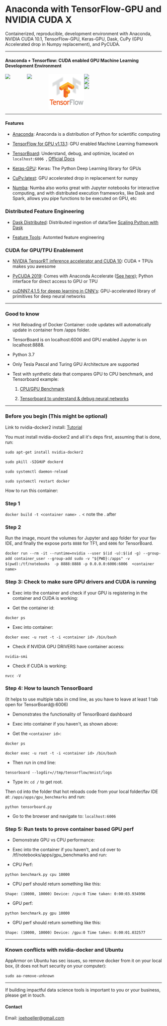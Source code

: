 # Anaconda with TensorFlow-GPU and NVIDIA CUDA X #

Containerized, reproducible, development environment with Anaconda, NVIDIA CUDA 10.1, TensorFlow-GPU, Keras-GPU, Dask, CuPy (GPU Accelerated drop in Numpy replacement), and PyCUDA. 

-----------------------------------

#### Anaconda + Tensorflow: CUDA enabled GPU Machine Learning Development Environment ####
<p style="display:table;">
<img align="left" src="https://avatars2.githubusercontent.com/u/1158637?s=200&v=4" width="19%" height="auto" />
<img align="left" src="https://avatars2.githubusercontent.com/u/1728152?s=200&v=4" width="19%" height="auto" />
<img align="left" src="https://raw.githubusercontent.com/github/explore/80688e429a7d4ef2fca1e82350fe8e3517d3494d/topics/tensorflow/tensorflow.png" width="31%" height="auto" />
<img align="left" src="https://numba.pydata.org/_static/numba-blue-horizontal-rgb.svg" width="19%" height="auto" />
<img align="left" src="https://dask.org/_images/dask_horizontal_white_no_pad.svg" width="19%" height="auto" />
<img align="left" src="https://featuretools1.wpengine.com/wp-content/uploads/2017/11/logo-250-57-grey.png" width="19%" height="auto" />
</p>

-----------------------------------

#### Features ####

* [Anaconda](https://www.anaconda.com/why-anaconda/): Anaconda is a distribution of Python for scientific computing

* [TensorFlow for GPU v1.13.1](https://www.tensorflow.org/install/gpu): GPU enabled Machine Learning framework 

* [TensorBoard](https://www.datacamp.com/community/tutorials/tensorboard-tutorial): Understand, debug, and optimize, located on ` localhost:6006  `, [Official Docs](https://www.tensorflow.org/guide/summaries_and_tensorboard)

* [Keras-GPU](https://keras.io/): Keras: The Python Deep Learning library for GPUs

* [CuPy:latest](https://cupy.chainer.org/): GPU accelerated drop in replacement for numpy

* [Numba](https://numba.pydata.org/): Numba also works great with Jupyter notebooks for interactive computing, and with distributed execution frameworks, like Dask and Spark, allows you pipe functions to be executed on GPU, etc


### Distributed Feature Engineering 

* [Dask Distributed](https://dask.org/): Distributed ingestion of data/See [Scaling Python with Dask](https://www.slideshare.net/secret/fi010O0yhOEqZi)

* [Feature Tools](https://docs.featuretools.com/): Automted feature engineering


### CUDA for GPU/TPU Enablement

* [NVIDIA TensorRT inference accelerator and CUDA 10](https://developer.nvidia.com/tensorrt): CUDA + TPUs makes you awesome

* [PyCUDA 2019](https://mathema.tician.de/software/pycuda/): Comes with Anaconda Accelerate ([See here](https://www.scivision.dev/install-cuda-accelerate-for-anaconda-python/)); Python interface for direct access to GPU or TPU

* [cuDNN7.4.1.5 for deeep learning in CNN's](https://developer.nvidia.com/cudnn): GPU-accelerated library of primitives for deep neural networks

-----------------------------------------------------------

### Good to know
* Hot Reloading of Docker Container: code updates will automatically update in container from /apps folder.
* TensorBoard is on localhost:6006 and GPU enabled Jupyter is on localhost:8888.
* Python 3.7
* Only Tesla Pascal and Turing GPU Architecture are supported 
* Test with synthetic data that compares GPU to CPU benchmark, and Tensorboard example:
   
   1. [CPU/GPU Benchmark](https://github.com/joehoeller/Anaconda-CUDA-Accelerated-TensorFlowGPU-Development-Environment/tree/master/apps/gpu_benchmarks/benchmark.py)
   
   2. [Tensorboard to understand & debug neural networks](https://github.com/joehoeller/Anaconda-CUDA-Accelerated-TensorFlowGPU-Development-Environment/tree/master/apps/gpu_benchmarks/tensorboard.py)


-------------------------------------------------------------

### Before you begin (This might be optional) ###

Link to nvidia-docker2 install: [Tutorial](https://medium.com/@sh.tsang/docker-tutorial-5-nvidia-docker-2-0-installation-in-ubuntu-18-04-cb80f17cac65)

You must install nvidia-docker2 and all it's deps first, assuming that is done, run:


 ` sudo apt-get install nvidia-docker2 `
 
 ` sudo pkill -SIGHUP dockerd `
 
 ` sudo systemctl daemon-reload `
 
 ` sudo systemctl restart docker `
 

How to run this container:


### Step 1 ###

` docker build -t <container name> . `  < note the . after <container name>


### Step 2 ###

Run the image, mount the volumes for Jupyter and app folder for your fav IDE, and finally the expose ports `8888` for TF1, and `6006` for TensorBoard.


` docker run --rm -it --runtime=nvidia --user $(id -u):$(id -g) --group-add container_user --group-add sudo -v "${PWD}:/apps" -v $(pwd):/tf/notebooks  -p 8888:8888 -p 0.0.0.0:6006:6006  <container name> `


### Step 3: Check to make sure GPU drivers and CUDA is running ###

- Exec into the container and check if your GPU is registering in the container and CUDA is working:

- Get the container id:

` docker ps `

- Exec into container:

` docker exec -u root -t -i <container id> /bin/bash `

- Check if NVIDIA GPU DRIVERS have container access:

` nvidia-smi `

- Check if CUDA is working:

` nvcc -V `


### Step 4: How to launch TensorBoard ###

(It helps to use multiple tabs in cmd line, as you have to leave at least 1 tab open for TensorBoard@:6006)

- Demonstrates the functionality of TensorBoard dashboard


- Exec into container if you haven't, as shown above:


- Get the `<container id>`:
 

` docker ps `


` docker exec -u root -t -i <container id> /bin/bash `


- Then run in cmd line:


` tensorboard --logdir=//tmp/tensorflow/mnist/logs `


- Type in: ` cd / ` to get root.

Then cd into the folder that hot reloads code from your local folder/fav IDE at: `/apps/apps/gpu_benchmarks` and run:


` python tensorboard.py `


- Go to the browser and navigate to: ` localhost:6006 `



### Step 5: Run tests to prove container based GPU perf ###

- Demonstrate GPU vs CPU performance:

- Exec into the container if you haven't, and cd over to /tf/notebooks/apps/gpu_benchmarks and run:

- CPU Perf:

` python benchmark.py cpu 10000 `

- CPU perf should return something like this:

`Shape: (10000, 10000) Device: /cpu:0
Time taken: 0:00:03.934996`

- GPU perf:

` python benchmark.py gpu 10000 `

- GPU perf should return something like this:

`Shape: (10000, 10000) Device: /gpu:0
Time taken: 0:00:01.032577`


--------------------------------------------------


### Known conflicts with nvidia-docker and Ubuntu ###

AppArmor on Ubuntu has sec issues, so remove docker from it on your local box, (it does not hurt security on your computer):

` sudo aa-remove-unknown `

--------------------------------------------------

If building impactful data science tools is important to you or your business, please get in touch.

#### Contact
Email: joehoeller@gmail.com




